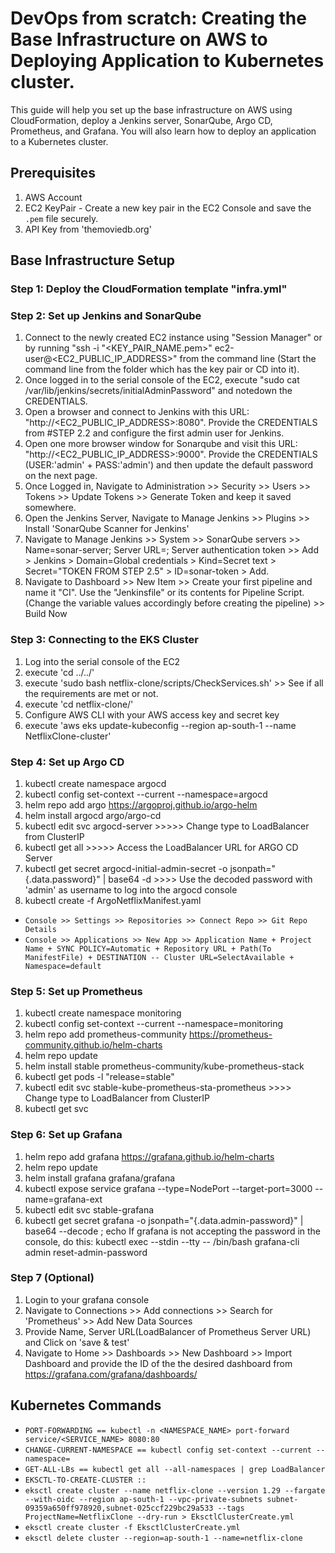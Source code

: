 # DevOps from scratch: Creating the Base Infrastructure on AWS to Deploying Application to Kubernetes cluster.

This guide will help you set up the base infrastructure on AWS using CloudFormation, deploy a Jenkins server, SonarQube, Argo CD, Prometheus, and Grafana. You will also learn how to deploy an application to a Kubernetes cluster.

## Prerequisites

1. AWS Account
2. EC2 KeyPair - Create a new key pair in the EC2 Console and save the `.pem` file securely.
3. API Key from 'themoviedb.org'

## Base Infrastructure Setup

### Step 1: Deploy the CloudFormation template "infra.yml"

### Step 2: Set up Jenkins and SonarQube

1. Connect to the newly created EC2 instance using "Session Manager" or by running "ssh -i "<KEY_PAIR_NAME.pem>" ec2-user@<EC2_PUBLIC_IP_ADDRESS>" from the command line (Start the command line from the folder which has the key pair or CD into it).
2. Once logged in to the serial console of the EC2, execute "sudo cat /var/lib/jenkins/secrets/initialAdminPassword" and notedown the CREDENTIALS.
3. Open a browser and connect to Jenkins with this URL: "http://<EC2_PUBLIC_IP_ADDRESS>:8080". Provide the CREDENTIALS from #STEP 2.2 and configure the first admin user for Jenkins.
4. Open one more browser window for Sonarqube and visit this URL: "http://<EC2_PUBLIC_IP_ADDRESS>:9000". Provide the CREDENTIALS (USER:'admin' + PASS:'admin') and then update the default password on the next page.
5. Once Logged in, Navigate to Administration >> Security >> Users >> Tokens >> Update Tokens >> Generate Token and keep it saved somewhere.
6. Open the Jenkins Server, Navigate to Manage Jenkins >> Plugins >> Install 'SonarQube Scanner for Jenkins'
7. Navigate to Manage Jenkins >> System >> SonarQube servers >> Name=sonar-server; Server URL=<DEFAULT>; Server authentication token >> Add > Jenkins > Domain=Global credentials >  Kind=Secret text > Secret="TOKEN FROM STEP 2.5" > ID=sonar-token  > Add.
8. Navigate to Dashboard >> New Item >> Create your first pipeline and name it "CI". Use the "Jenkinsfile" or its contents for Pipeline Script.(Change the variable values accordingly before creating the pipeline) >> Build Now

### Step 3: Connecting to the EKS Cluster

1. Log into the serial console of the EC2
2. execute 'cd ../../'
3. execute 'sudo bash netflix-clone/scripts/CheckServices.sh' >> See if all the requirements are met or not.
4. execute 'cd netflix-clone/'
5. Configure AWS CLI with your AWS access key and secret key
6. execute 'aws eks update-kubeconfig --region ap-south-1 --name NetflixClone-cluster'

### Step 4: Set up Argo CD

1. kubectl create namespace argocd
2. kubectl config set-context --current --namespace=argocd
3. helm repo add argo https://argoproj.github.io/argo-helm
4. helm install argocd argo/argo-cd
5. kubectl edit svc argocd-server >>>>> Change type to LoadBalancer from ClusterIP
6. kubectl get all >>>>> Access the LoadBalancer URL for ARGO CD Server
7. kubectl get secret argocd-initial-admin-secret -o jsonpath="{.data.password}" | base64 -d >>>> Use the decoded password with 'admin' as username to log into the argocd console
9. kubectl create -f ArgoNetflixManifest.yaml
- `Console >> Settings >> Repositories >> Connect Repo >> Git Repo Details`
- `Console >> Applications >> New App >> Application Name + Project Name + SYNC POLICY=Automatic + Repository URL + Path(To ManifestFile) + DESTINATION -- Cluster URL=SelectAvailable + Namespace=default`

### Step 5: Set up Prometheus

1. kubectl create namespace monitoring
2. kubectl config set-context --current --namespace=monitoring
3. helm repo add prometheus-community https://prometheus-community.github.io/helm-charts 
4. helm repo update 
5. helm install stable prometheus-community/kube-prometheus-stack
6. kubectl get pods -l "release=stable"
7. kubectl edit svc stable-kube-prometheus-sta-prometheus >>>> Change type to LoadBalancer from ClusterIP
8. kubectl get svc    

### Step 6: Set up Grafana

1. helm repo add grafana https://grafana.github.io/helm-charts
2. helm repo update
3. helm install grafana grafana/grafana
4. kubectl expose service grafana --type=NodePort --target-port=3000 --name=grafana-ext
5. kubectl edit svc stable-grafana
6. kubectl get secret grafana -o jsonpath="{.data.admin-password}" | base64 --decode ; echo
    If grafana is not accepting the password in the console, do this:
    kubectl exec --stdin --tty <stable-grafana-POD-NAME> -- /bin/bash
    grafana-cli admin reset-admin-password <NEW-PASSWORD>

### Step 7 (Optional)
1. Login to your grafana console
2. Navigate to Connections >> Add connections >> Search for 'Prometheus' >> Add New Data Sources
3. Provide Name, Server URL(LoadBalancer of Prometheus Server URL) and Click on 'save & test'
4. Navigate to Home >> Dashboards >> New Dashboard >> Import Dashboard and provide the ID of the the desired dashboard from https://grafana.com/grafana/dashboards/

## Kubernetes Commands

- `PORT-FORWARDING == kubectl -n <NAMESPACE_NAME> port-forward service/<SERVICE_NAME> 8080:80`
- `CHANGE-CURRENT-NAMESPACE == kubectl config set-context --current --namespace=`
- `GET-ALL-LBs == kubectl get all --all-namespaces | grep LoadBalancer`
- `EKSCTL-TO-CREATE-CLUSTER ::`
- `eksctl create cluster --name netflix-clone --version 1.29 --fargate --with-oidc --region ap-south-1 --vpc-private-subnets subnet-09359a650ff978920,subnet-025ccf229bc29a533 --tags ProjectName=NetflixClone --dry-run > EksctlClusterCreate.yml`
- `eksctl create cluster -f EksctlClusterCreate.yml`
- `eksctl delete cluster --region=ap-south-1 --name=netflix-clone`
